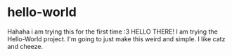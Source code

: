 # hello-world
Hahaha i am trying this for the first time :3
HELLO THERE! I am trying the Hello-World project. I'm going to just make this weird and simple. I like catz and cheeze.

